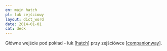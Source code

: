```yaml
---
en: main hatch
pl: luk zejściowy
layout: dict_word
date: 2014-01-01
cat: deck
---
```


Główne wejście pod pokład - luk [[hatch](/dict/h/hatch.html)] przy zejściówce [[companionway](/dict/c/companionway.html)]. 